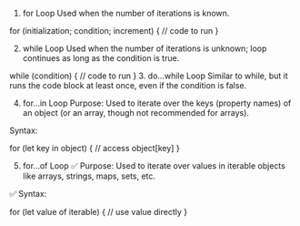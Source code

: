 1. for Loop
Used when the number of iterations is known.

for (initialization; condition; increment) {
  // code to run
}

2. while Loop
Used when the number of iterations is unknown; loop continues as long as the condition is true.

while (condition) {
  // code to run
}
3. do...while Loop
Similar to while, but it runs the code block at least once, even if the condition is false.

4. for...in Loop
 Purpose:
Used to iterate over the keys (property names) of an object (or an array, though not recommended for arrays).

Syntax:

for (let key in object) {
  // access object[key]
}

5. for...of Loop
✅ Purpose:
Used to iterate over values in iterable objects like arrays, strings, maps, sets, etc.

✅ Syntax:

for (let value of iterable) {
  // use value directly
}